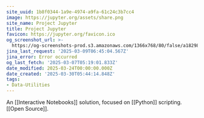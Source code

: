 ```yaml
---
site_uuid: 1b8f0344-1a9e-4974-a9fa-61c24c3b7cc4
image: https://jupyter.org/assets/share.png
site_name: Project Jupyter
title: Project Jupyter
favicon: https://jupyter.org/favicon.ico
og_screenshot_url: >-
  https://og-screenshots-prod.s3.amazonaws.com/1366x768/80/false/a1829811f634d9915047c422949283263533ef7f468f33ecefa85b40de318a14.jpeg
jina_last_request: '2025-03-09T06:45:04.567Z'
jina_error: Error occurred
og_last_fetch: '2025-03-07T05:19:01.833Z'
date_modified: 2025-03-24T00:00:00.000Z
date_created: '2025-03-30T05:44:14.848Z'
tags:
- Data-Utilities
---
```










An [[Interactive Notebooks]] solution, focused on [[Python]] scripting.  [[Open Source]].




